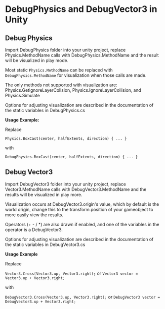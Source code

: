 # DebugPhysics and DebugVector3 in Unity

## Debug Physics

Import DebugPhysics folder into your unity project, replace Physics.MethodName calls with DebugPhysics.MethodName and the result will be visualized in play mode.

Most static `Physics.MethodName` can be replaced with `DebugPhysics.MethodName` for visualization when those calls are made.

The only methods not supported with visualization are: Physics.GetIgnoreLayerCollsion,  Physics.IgnoreLayerCollision, and Physics.Simulate

Options for adjusting visualization are described in the documentation of the static variables in DebugPhysics.cs

**Usage Example:**

Replace

`Physics.BoxCast(center, halfExtents, direction) { ... }`

with

`DebugPhysics.BoxCast(center, halfExtents, direction) { ... }`

## Debug Vector3

Import DebugVector3 folder into your unity project, replace Vector3.MethodName calls with DebugVector3.MethodName and the results will be visualized in play more. 

Visualization occurs at DebugVector3.origin's value, which by default is the world origin, change this to the transform.position of your gameobject to more easily view the results.

Operators (+ - / \*) are also drawn if enabled, and one of the variables in the operator is a DebugVector3.

Options for adjusting visualization are described in the documentation of the static variables in DebugVector3.cs

**Usage Example**

Replace

`Vector3.Cross(Vector3.up, Vector3.right);` or `Vector3 vector = Vector3.up + Vector3.right;`

with

`DebugVector3.Cross(Vector3.up, Vector3.right);` or `DebugVector3 vector = DebugVector3.up + Vector3.right;`

